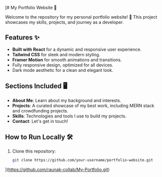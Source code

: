 [# My Portfolio Website 🌟  

Welcome to the repository for my personal portfolio website! 🚀 This project showcases my skills, projects, and journey as a developer.  

## Features ✨  
- **Built with React** for a dynamic and responsive user experience.  
- **Tailwind CSS** for sleek and modern styling.  
- **Framer Motion** for smooth animations and transitions.  
- Fully responsive design, optimized for all devices.  
- Dark mode aesthetic for a clean and elegant look.  

## Sections Included 🖥️  
- **About Me**: Learn about my background and interests.  
- **Projects**: A curated showcase of my best work, including MERN stack and crowdfunding projects.  
- **Skills**: Technologies and tools I use to build my projects.  
- **Contact**: Let's get in touch!  

## How to Run Locally 🛠️  
1. Clone this repository:  
   ```bash  
   git clone https://github.com/your-username/portfolio-website.git  
](https://github.com/raunak-collab/My-Portfolio.git)
